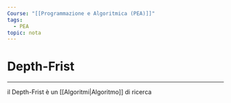 ```yaml
---
Course: "[[Programmazione e Algoritmica (PEA)]]"
tags:
  - PEA
topic: nota
---
```


# Depth-Frist
---
il Depth-Frist è un [[Algoritmi|Algoritmo]] di ricerca